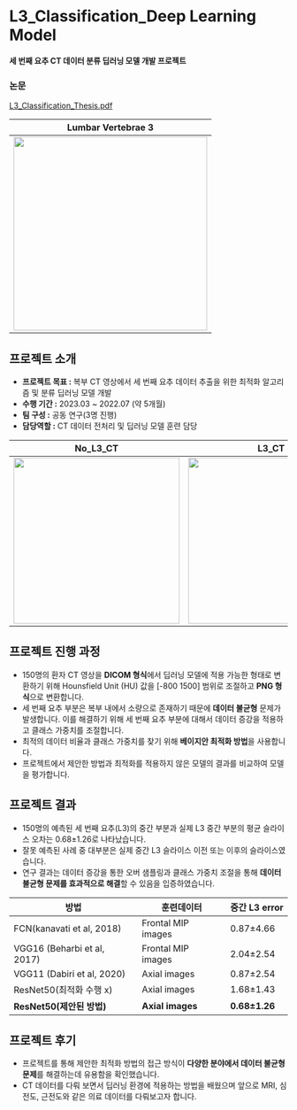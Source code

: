 # L3_Classification_Deep Learning Model

**세 번째 요추 CT 데이터 분류 딥러닝 모델 개발 프로젝트**

### 논문
[L3_Classification_Thesis.pdf](https://github.com/yachae-sw/L3_Classification_DL/files/14548936/L3_Classification_Thesis.pdf)

| Lumbar Vertebrae 3 |
|---|
| <img src="https://github.com/yachae-sw/Muscle_Fat_Segmentation_DL/assets/93850398/c4c037e6-72d2-4394-a16f-92abd54063fd" width="350"> |


## 프로젝트 소개

- **프로젝트 목표 :** 복부 CT 영상에서 세 번째 요추 데이터 추출을 위한 최적화 알고리즘 및 분류 딥러닝 모델 개발
- **수행 기간 :** 2023.03 ~ 2022.07 (약 5개월)
- **팀 구성 :** 공동 연구(3명 진행)
- **담당역할 :**  CT 데이터 전처리 및  딥러닝 모델 훈련 담당


| No_L3_CT | L3_CT |
|---|---|
| <img src="https://github.com/yachae-sw/Muscle_Fat_Segmentation_DL/assets/93850398/2165054b-a004-4546-939e-f18e849580b7" width="300"> | <img src="https://github.com/yachae-sw/Muscle_Fat_Segmentation_DL/assets/93850398/4cb9cde8-c47d-43a5-b151-e4a80dd17cca" width="300"> |

## 프로젝트 진행 과정

- 150명의 환자 CT 영상을 **DICOM 형식**에서 딥러닝 모델에 적용 가능한 형태로 변환하기 위해 Hounsfield Unit (HU) 값을 [-800 1500] 범위로 조절하고 **PNG 형식**으로 변환합니다.
- 세 번째 요추 부분은 복부 내에서 소량으로 존재하기 때문에 **데이터 불균형** 문제가 발생합니다.
이를 해결하기 위해 세 번째 요추 부분에 대해서 데이터 증강을 적용하고 클래스 가중치를 조절합니다.
- 최적의 데이터 비율과 클래스 가중치를 찾기 위해 **베이지안 최적화 방법**을 사용합니다.
- 프로젝트에서 제안한 방법과 최적화를 적용하지 않은 모델의 결과를 비교하여 모델을 평가합니다.

## 프로젝트 결과

- 150명의 예측된 세 번째 요추(L3)의 중간 부분과 실제 L3 중간 부분의 평균 슬라이스 오차는 0.68±1.26로 나타났습니다.
- 잘못 예측된 사례 중 대부분은 실제 중간 L3 슬라이스 이전 또는 이후의 슬라이스였습니다.
- 연구 결과는 데이터 증강을 통한 오버 샘플링과 클래스 가중치 조절을 통해 **데이터 불균형 문제를 효과적으로 해결**할 수 있음을 입증하였습니다.

| 방법 | 훈련데이터 | 중간 L3 error |
|---|---|---|
| FCN(kanavati et al, 2018) | Frontal MIP images | 0.87±4.66 |
| VGG16 (Beharbi et al, 2017) | Frontal MIP images | 2.04±2.54 |
| VGG11 (Dabiri et al, 2020) | Axial images | 0.87±2.54 |
| ResNet50(최적화 수행 x) | Axial images | 1.68±1.43 |
| **ResNet50(제안된 방법)** | **Axial images** | **0.68±1.26** |


## 프로젝트 후기

- 프로젝트를 통해 제안한 최적화 방법의 접근 방식이 **다양한 분야에서 데이터 불균형 문제**를 해결하는데 유용함을 확인했습니다.
- CT 데이터를 다뤄 보면서 딥러닝 환경에 적용하는 방법을 배웠으며 앞으로 MRI, 심전도, 근전도와 같은 의료 데이터를 다뤄보고자 합니다.
